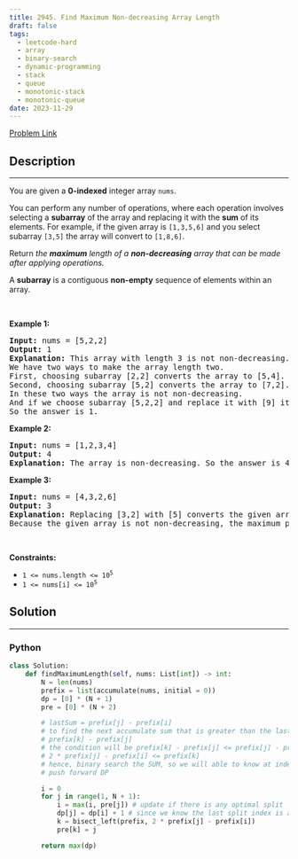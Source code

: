 ```yaml
---
title: 2945. Find Maximum Non-decreasing Array Length
draft: false
tags: 
  - leetcode-hard
  - array
  - binary-search
  - dynamic-programming
  - stack
  - queue
  - monotonic-stack
  - monotonic-queue
date: 2023-11-29
---
```


[Problem Link](https://leetcode.com/problems/find-maximum-non-decreasing-array-length/)

## Description

---
<p>You are given a <strong>0-indexed</strong> integer array <code>nums</code>.</p>

<p>You can perform any number of operations, where each operation involves selecting a <strong>subarray</strong> of the array and replacing it with the <strong>sum</strong> of its elements. For example, if the given array is <code>[1,3,5,6]</code> and you select subarray <code>[3,5]</code> the array will convert to <code>[1,8,6]</code>.</p>

<p>Return <em>the </em><strong><em>maximum</em></strong><em> length of a </em><strong><em>non-decreasing</em></strong><em> array that can be made after applying operations.</em></p>

<p>A <strong>subarray</strong> is a contiguous <strong>non-empty</strong> sequence of elements within an array.</p>

<p>&nbsp;</p>
<p><strong>Example 1:</strong></p>

<pre>
<strong>Input:</strong> nums = [5,2,2]
<strong>Output:</strong> 1
<strong>Explanation:</strong> This array with length 3 is not non-decreasing.
We have two ways to make the array length two.
First, choosing subarray [2,2] converts the array to [5,4].
Second, choosing subarray [5,2] converts the array to [7,2].
In these two ways the array is not non-decreasing.
And if we choose subarray [5,2,2] and replace it with [9] it becomes non-decreasing. 
So the answer is 1.
</pre>

<p><strong>Example 2:</strong></p>

<pre>
<strong>Input:</strong> nums = [1,2,3,4]
<strong>Output:</strong> 4
<strong>Explanation:</strong> The array is non-decreasing. So the answer is 4.
</pre>

<p><strong>Example 3:</strong></p>

<pre>
<strong>Input:</strong> nums = [4,3,2,6]
<strong>Output:</strong> 3
<strong>Explanation:</strong> Replacing [3,2] with [5] converts the given array to [4,5,6] that is non-decreasing.
Because the given array is not non-decreasing, the maximum<!-- notionvc: 3447a505-d1ee-4411-8cae-e52162f53a55 --> possible answer is 3.</pre>

<p>&nbsp;</p>
<p><strong>Constraints:</strong></p>

<ul>
	<li><code>1 &lt;= nums.length &lt;= 10<sup>5</sup></code></li>
	<li><code>1 &lt;= nums[i] &lt;= 10<sup>5</sup></code></li>
</ul>


## Solution

---
### Python
``` py title='find-maximum-non-decreasing-array-length'
class Solution:
    def findMaximumLength(self, nums: List[int]) -> int:
        N = len(nums)
        prefix = list(accumulate(nums, initial = 0))
        dp = [0] * (N + 1)
        pre = [0] * (N + 2)

        # lastSum = prefix[j] - prefix[i]
        # to find the next accumulate sum that is greater than the lastSum, let's say at index k
        # prefix[k] - prefix[j]
        # the condition will be prefix[k] - prefix[j] <= prefix[j] - prefix[i]
        # 2 * prefix[j] - prefix[i] <= prefix[k]
        # hence, binary search the SUM, so we will able to know at index k, we will able to split from the index (pre[k])
        # push forward DP

        i = 0
        for j in range(1, N + 1):
            i = max(i, pre[j]) # update if there is any optimal split
            dp[j] = dp[i] + 1 # since we know the last split index is at i, we can update the dp array
            k = bisect_left(prefix, 2 * prefix[j] - prefix[i])
            pre[k] = j

        return max(dp)
```


